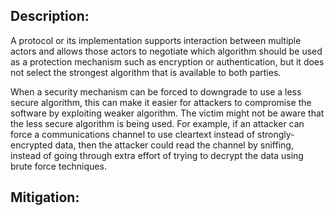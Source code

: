 ## Description:

A protocol or its implementation supports interaction between multiple actors and allows those actors to negotiate which algorithm should be used as a protection mechanism such as encryption or authentication, but it does not select the strongest algorithm that is available to both parties.

When a security mechanism can be forced to downgrade to use a less secure algorithm, this can make it easier for attackers to compromise the software by exploiting weaker algorithm. The victim might not be aware that the less secure algorithm is being used. For example, if an attacker can force a communications channel to use cleartext instead of strongly-encrypted data, then the attacker could read the channel by sniffing, instead of going through extra effort of trying to decrypt the data using brute force techniques.

## Mitigation:
